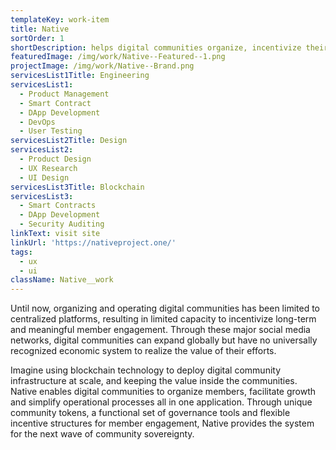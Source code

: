 ```yaml
---
templateKey: work-item
title: Native
sortOrder: 1
shortDescription: helps digital communities organize, incentivize their members and generate revenue in new ways.
featuredImage: /img/work/Native--Featured--1.png
projectImage: /img/work/Native--Brand.png
servicesList1Title: Engineering
servicesList1:
  - Product Management
  - Smart Contract
  - DApp Development
  - DevOps
  - User Testing
servicesList2Title: Design
servicesList2:
  - Product Design
  - UX Research
  - UI Design
servicesList3Title: Blockchain
servicesList3:
  - Smart Contracts
  - DApp Development
  - Security Auditing
linkText: visit site
linkUrl: 'https://nativeproject.one/'
tags:
  - ux
  - ui
className: Native__work
---
```


Until now, organizing and operating digital communities has been limited to centralized platforms, resulting in limited capacity to incentivize long-term and meaningful member engagement. Through these major social media networks, digital communities can expand globally but have no universally recognized economic system to realize the value of their efforts.

Imagine using blockchain technology to deploy digital community infrastructure at scale, and keeping the value inside the communities. Native enables digital communities to organize members, facilitate growth and simplify operational processes all in one application. Through unique community tokens, a functional set of governance tools and flexible incentive structures for member engagement, Native provides the system for the next wave of community sovereignty.
